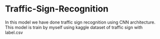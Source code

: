 # Traffic-Sign-Recognition
In this model we have done traffic sign recognition using CNN architecture. This model is train by myself using kaggle dataset of traffic sign with label.csv
